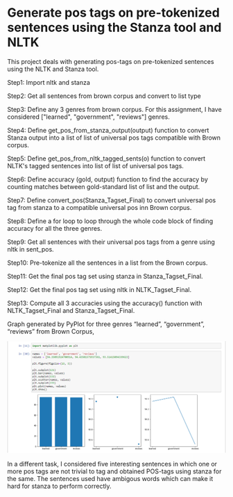 # Generate pos tags on pre-tokenized sentences using the Stanza tool and NLTK
This project deals with generating pos-tags on pre-tokenized sentences using the NLTK and Stanza tool. 

Step1: Import nltk and stanza

Step2: Get all sentences from brown corpus and convert to list type

Step3: Define any 3 genres from brown corpus. For this assignment, I have considered ["learned", "government", "reviews"] genres.

Step4: Define get_pos_from_stanza_output(output) function to convert Stanza output into a list of list of universal pos tags compatible with Brown corpus.

Step5: Define get_pos_from_nltk_tagged_sents(o) function to convert NLTK's tagged sentences into list of list of universal pos tags.

Step6: Define accuracy (gold, output) function to find the accuracy by counting matches between gold-standard list of list and the output.

Step7: Define convert_pos(Stanza_Tagset_Final) to convert universal pos tag from stanza to a compatible universal pos inn Brown corpus.

Step8: Define a for loop to loop through the whole code block of finding accuracy for all the three genres.

Step9: Get all sentences with their universal pos tags from a genre using nltk in sent_pos.

Step10: Pre-tokenize all the sentences in a list from the Brown corpus.

Step11: Get the final pos tag set using stanza in Stanza_Tagset_Final.

Step12: Get the final pos tag set using nltk in NLTK_Tagset_Final.

Step13: Compute all 3 accuracies using the accuracy() function with NLTK_Tagset_Final and Stanza_Tagset_Final.

Graph generated by PyPlot for three genres “learned”, “government”, “reviews” from Brown Corpus,

![accuracy](https://github.com/HaribharathMahalingam/POS-tags-stanza-nltk/blob/main/accuracy.PNG)

In a different task, I considered five interesting sentences in which one or more pos tags are not trivial to tag and obtained POS-tags using stanza for the same. The sentences used have ambigous words which can make it hard for stanza to perform correctly. 
